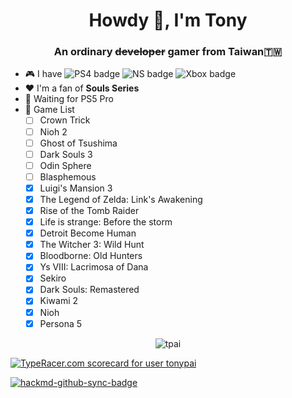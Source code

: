 <h1 align="center">Howdy 👋, I'm Tony</h1>
<h3 align="center">An ordinary <strike>developer</strike> gamer from Taiwan🇹🇼</h3>

- 🎮 I have ![PS4 badge](https://img.shields.io/badge/PlayStation4-yes-green.svg)
![NS badge](https://img.shields.io/badge/Nintendo%20Switch-yes-green.svg)
![Xbox badge](https://img.shields.io/badge/Xbox-no-red.svg)
- ❤️ I'm a fan of **Souls Series**
- 👀 Waiting for PS5 Pro
- 🏰 Game List
  - [ ] Crown Trick
  - [ ] Nioh 2
  - [ ] Ghost of Tsushima
  - [ ] Dark Souls 3
  - [ ] Odin Sphere
  - [ ] Blasphemous
  - [x] Luigi's Mansion 3
  - [x] The Legend of Zelda: Link's Awakening
  - [x] Rise of the Tomb Raider
  - [x] Life is strange: Before the storm
  - [x] Detroit Become Human
  - [x] The Witcher 3: Wild Hunt
  - [x] Bloodborne: Old Hunters
  - [x] Ys VIII: Lacrimosa of Dana
  - [x] Sekiro
  - [x] Dark Souls: Remastered
  - [x] Kiwami 2
  - [x] Nioh
  - [x] Persona 5
  
<p align="center"> <img src="https://github-readme-stats.vercel.app/api?username=tpai&show_icons=true" alt="tpai" /> </p>

<a href="https://data.typeracer.com/pit/profile?user=tonypai&ref=badge" target="_top"><img src="https://data.typeracer.com/misc/badge?user=tonypai" border="0" alt="TypeRacer.com scorecard for user tonypai"/></a>

[![hackmd-github-sync-badge](https://hackmd.io/CS5hjQNdQeKyYW3b__aEEQ/badge)](https://hackmd.io/CS5hjQNdQeKyYW3b__aEEQ)
